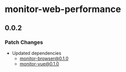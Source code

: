 # monitor-web-performance

## 0.0.2

### Patch Changes

- Updated dependencies
  - monitor-browser@0.1.0
  - monitor-vue@0.1.0
